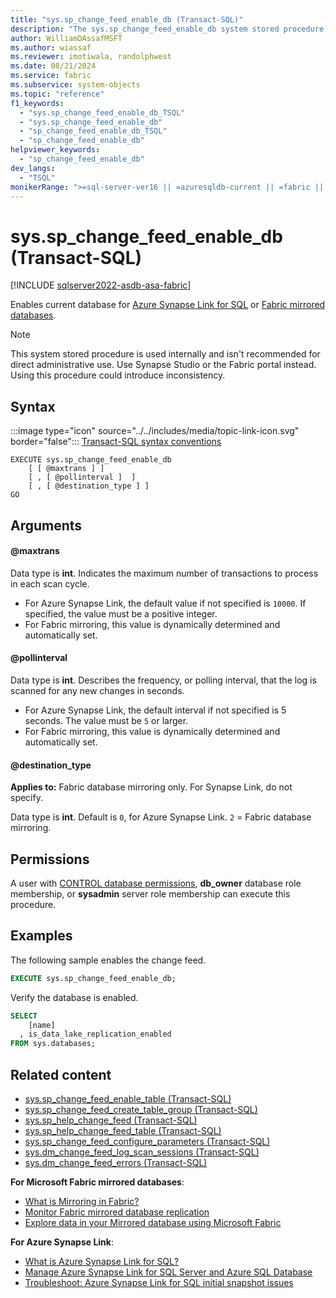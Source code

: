 ```yaml
---
title: "sys.sp_change_feed_enable_db (Transact-SQL)"
description: "The sys.sp_change_feed_enable_db system stored procedure enables the current database for Azure Synapse Link or Fabric Mirrored Database publishing."
author: WilliamDAssafMSFT
ms.author: wiassaf
ms.reviewer: imotiwala, randolphwest
ms.date: 08/21/2024
ms.service: fabric
ms.subservice: system-objects
ms.topic: "reference"
f1_keywords:
  - "sys.sp_change_feed_enable_db_TSQL"
  - "sys.sp_change_feed_enable_db"
  - "sp_change_feed_enable_db_TSQL"
  - "sp_change_feed_enable_db"
helpviewer_keywords:
  - "sp_change_feed_enable_db"
dev_langs:
  - "TSQL"
monikerRange: ">=sql-server-ver16 || =azuresqldb-current || =fabric || =azure-sqldw-latest"
---
```

# sys.sp_change_feed_enable_db (Transact-SQL)

[!INCLUDE [sqlserver2022-asdb-asa-fabric](../../includes/applies-to-version/sqlserver2022-asdb-asa-fabric.md)]

Enables current database for [Azure Synapse Link for SQL](/azure/synapse-analytics/synapse-link/sql-synapse-link-overview) or [Fabric mirrored databases](/fabric/database/mirrored-database/overview).

> [!NOTE]  
> This system stored procedure is used internally and isn't recommended for direct administrative use. Use Synapse Studio or the Fabric portal instead. Using this procedure could introduce inconsistency.

## Syntax

:::image type="icon" source="../../includes/media/topic-link-icon.svg" border="false"::: [Transact-SQL syntax conventions](../../t-sql/language-elements/transact-sql-syntax-conventions-transact-sql.md)

```syntaxsql
EXECUTE sys.sp_change_feed_enable_db
    [ [ @maxtrans ] ]
    [ , [ @pollinterval ]  ]
    [ , [ @destination_type ] ]
GO
```

## Arguments

#### @maxtrans

Data type is **int**. Indicates the maximum number of transactions to process in each scan cycle.

- For Azure Synapse Link, the default value if not specified is `10000`. If specified, the value must be a positive integer.
- For Fabric mirroring, this value is dynamically determined and automatically set.

#### @pollinterval

Data type is **int**. Describes the frequency, or polling interval, that the log is scanned for any new changes in seconds.

- For Azure Synapse Link, the default interval if not specified is 5 seconds. The value must be `5` or larger.
- For Fabric mirroring, this value is dynamically determined and automatically set.

#### @destination_type

**Applies to:** Fabric database mirroring only. For Synapse Link, do not specify.

Data type is **int**. Default is `0`, for Azure Synapse Link. `2` = Fabric database mirroring.

## Permissions

A user with [CONTROL database permissions](../security/permissions-database-engine.md), **db_owner** database role membership, or **sysadmin** server role membership can execute this procedure.

## Examples

The following sample enables the change feed.

```sql
EXECUTE sys.sp_change_feed_enable_db;
```

Verify the database is enabled.

```sql
SELECT
    [name]
  , is_data_lake_replication_enabled
FROM sys.databases;
```

## Related content

- [sys.sp_change_feed_enable_table (Transact-SQL)](sp-change-feed-enable-table.md)
- [sys.sp_change_feed_create_table_group (Transact-SQL)](sp-change-feed-create-table-group.md)
- [sys.sp_help_change_feed (Transact-SQL)](sp-help-change-feed.md)
- [sys.sp_help_change_feed_table (Transact-SQL)](sp-help-change-feed-table.md)
- [sys.sp_change_feed_configure_parameters (Transact-SQL)](sp-change-feed-configure-parameters.md)
- [sys.dm_change_feed_log_scan_sessions (Transact-SQL)](../system-dynamic-management-views/sys-dm-change-feed-log-scan-sessions.md)
- [sys.dm_change_feed_errors (Transact-SQL)](../system-dynamic-management-views/sys-dm-change-feed-errors.md)

**For Microsoft Fabric mirrored databases**:

- [What is Mirroring in Fabric?](/fabric/database/mirrored-database/overview)
- [Monitor Fabric mirrored database replication](/fabric/database/mirrored-database/monitor)
- [Explore data in your Mirrored database using Microsoft Fabric](/fabric/database/mirrored-database/explore)

**For Azure Synapse Link**:

- [What is Azure Synapse Link for SQL?](/azure/synapse-analytics/synapse-link/sql-synapse-link-overview)
- [Manage Azure Synapse Link for SQL Server and Azure SQL Database](../../sql-server/synapse-link/synapse-link-sql-server-change-feed-manage.md)
- [Troubleshoot: Azure Synapse Link for SQL initial snapshot issues](/azure/synapse-analytics/synapse-link/troubleshoot/troubleshoot-sql-snapshot-issues)
